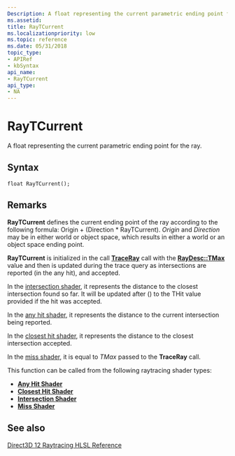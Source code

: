 ```yaml
---
Description: A float representing the current parametric ending point for the ray.  
ms.assetid: 
title: RayTCurrent
ms.localizationpriority: low
ms.topic: reference
ms.date: 05/31/2018
topic_type: 
- APIRef
- kbSyntax
api_name: 
- RayTCurrent
api_type: 
- NA
---
```


# RayTCurrent

A float representing the current parametric ending point for the ray.  

## Syntax

```
float RayTCurrent();

```


## Remarks

**RayTCurrent** defines the current ending point of the ray according to the following formula: Origin + (Direction * RayTCurrent).  *Origin* and *Direction* may be in either world or object space, which results in either a world or an object space ending point.

**RayTCurrent** is initialized in the call [**TraceRay**](traceray-function.md) call with the [**RayDesc::TMax**](raydesc.md) value and then is updated during the trace query as intersections are reported (in the any hit), and accepted.

In the [intersection shader](intersection-shader.md), it represents the distance to the closest intersection found so far.  It will be updated after () to the THit value provided if the hit was accepted.

In the [any hit shader](any-hit-shader.md), it represents the distance to the current intersection being reported.

In the [closest hit shader](closest-hit-shader.md), it represents the distance to the closest intersection accepted.

In the [miss shader](miss-shader.md), it is equal to *TMax* passed to the **TraceRay** call.


This function can be called from the following raytracing shader types:

* [**Any Hit Shader**](/any-hit-shader.md)
* [**Closest Hit Shader**](/closest-hit-shader.md)
* [**Intersection Shader**](/intersection-shader.md)
* [**Miss Shader**](/miss-shader.md)





## See also

<dl> <dt>

[Direct3D 12 Raytracing HLSL Reference](direct3d-12-raytracing-hlsl-reference.md)
</dt> </dl>

 

 




